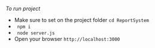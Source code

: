 *To run project*
- Make sure to set on the project folder ``cd ReportSystem``
- `` npm i``
- `` node server.js``
- Open your browser ``http://localhost:3000``
